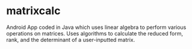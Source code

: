 # matrixcalc
Android App coded in Java which uses linear algebra to perform various operations on matrices. Uses algorithms to calculate the reduced form, rank, and the determinant of a user-inputted matrix. 

